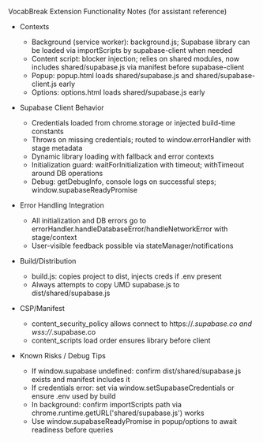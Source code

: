 VocabBreak Extension Functionality Notes (for assistant reference)

- Contexts
  - Background (service worker): background.js; Supabase library can be loaded via importScripts by supabase-client when needed
  - Content script: blocker injection; relies on shared modules, now includes shared/supabase.js via manifest before supabase-client
  - Popup: popup.html loads shared/supabase.js and shared/supabase-client.js early
  - Options: options.html loads shared/supabase.js early

- Supabase Client Behavior
  - Credentials loaded from chrome.storage or injected build-time constants
  - Throws on missing credentials; routed to window.errorHandler with stage metadata
  - Dynamic library loading with fallback and error contexts
  - Initialization guard: waitForInitialization with timeout; withTimeout around DB operations
  - Debug: getDebugInfo, console logs on successful steps; window.supabaseReadyPromise

- Error Handling Integration
  - All initialization and DB errors go to errorHandler.handleDatabaseError/handleNetworkError with stage/context
  - User-visible feedback possible via stateManager/notifications

- Build/Distribution
  - build.js: copies project to dist, injects creds if .env present
  - Always attempts to copy UMD supabase.js to dist/shared/supabase.js

- CSP/Manifest
  - content_security_policy allows connect to https://*.supabase.co and wss://*.supabase.co
  - content_scripts load order ensures library before client

- Known Risks / Debug Tips
  - If window.supabase undefined: confirm dist/shared/supabase.js exists and manifest includes it
  - If credentials error: set via window.setSupabaseCredentials or ensure .env used by build
  - In background: confirm importScripts path via chrome.runtime.getURL('shared/supabase.js') works
  - Use window.supabaseReadyPromise in popup/options to await readiness before queries

